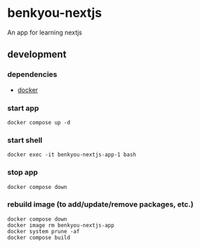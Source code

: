 # benkyou-nextjs

An app for learning nextjs

## development

### dependencies

- [docker](https://www.docker.com/)

### start app

```shell
docker compose up -d
```

### start shell

```shell
docker exec -it benkyou-nextjs-app-1 bash
```

### stop app

```shell
docker compose down
```

### rebuild image (to add/update/remove packages, etc.)

```shell
docker compose down
docker image rm benkyou-nextjs-app
docker system prune -af
docker compose build
```
